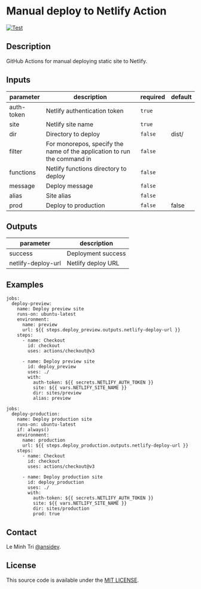 # Manual deploy to Netlify Action

[![Test](https://github.com/ghacts/manual-deploy-to-netlify/actions/workflows/test.yml/badge.svg)](https://github.com/ghacts/manual-deploy-to-netlify/actions/workflows/test.yml)

<!-- action-docs-description -->

## Description

GitHub Actions for manual deploying static site to Netlify.

<!-- action-docs-description -->

<!-- action-docs-inputs -->

## Inputs

| parameter  | description                                                              | required | default |
| ---------- | ------------------------------------------------------------------------ | -------- | ------- |
| auth-token | Netlify authentication token                                             | `true`   |         |
| site       | Netlify site name                                                        | `true`   |         |
| dir        | Directory to deploy                                                      | `false`  | dist/   |
| filter     | For monorepos, specify the name of the application to run the command in | `false`  |         |
| functions  | Netlify functions directory to deploy                                    | `false`  |         |
| message    | Deploy message                                                           | `false`  |         |
| alias      | Site alias                                                               | `false`  |         |
| prod       | Deploy to production                                                     | `false`  | false   |

<!-- action-docs-inputs -->

<!-- action-docs-outputs -->

## Outputs

| parameter          | description        |
| ------------------ | ------------------ |
| success            | Deployment success |
| netlify-deploy-url | Netlify deploy URL |

<!-- action-docs-outputs -->

## Examples

```
jobs:
  deploy-preview:
    name: Deploy preview site
    runs-on: ubuntu-latest
    environment:
      name: preview
      url: ${{ steps.deploy_preview.outputs.netlify-deploy-url }}
    steps:
      - name: Checkout
        id: checkout
        uses: actions/checkout@v3

      - name: Deploy preview site
        id: deploy_preview
        uses: ./
        with:
          auth-token: ${{ secrets.NETLIFY_AUTH_TOKEN }}
          site: ${{ vars.NETLIFY_SITE_NAME }}
          dir: sites/preview
          alias: preview
```

```
jobs:
  deploy-production:
    name: Deploy production site
    runs-on: ubuntu-latest
    if: always()
    environment:
      name: production
      url: ${{ steps.deploy_production.outputs.netlify-deploy-url }}
    steps:
      - name: Checkout
        id: checkout
        uses: actions/checkout@v3

      - name: Deploy production site
        id: deploy_production
        uses: ./
        with:
          auth-token: ${{ secrets.NETLIFY_AUTH_TOKEN }}
          site: ${{ vars.NETLIFY_SITE_NAME }}
          dir: sites/production
          prod: true
```

## Contact

Le Minh Tri [@ansidev](https://ansidev.xyz/about).

## License

This source code is available under the [MIT LICENSE](/LICENSE).
